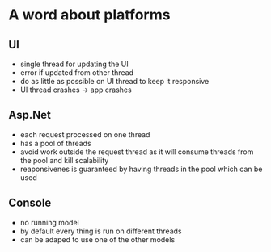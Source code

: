 
# A word about platforms

## UI
- single thread for updating the UI
- error if updated from other thread
- do as little as possible on UI thread to keep it responsive
- UI thread crashes -> app crashes

## Asp.Net
- each request processed on one thread
- has a pool of threads
- avoid work outside the request thread as it will consume threads from the pool and kill scalability
- reaponsivenes is guaranteed by having threads in the pool which can be used

## Console
- no running model
- by default every thing is run on different threads
- can be adaped to use one of the other models

